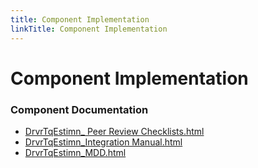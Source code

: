 ```yaml
---
title: Component Implementation
linkTitle: Component Implementation
---
```


# Component Implementation
### Component Documentation

- [DrvrTqEstimn_ Peer Review Checklists.html](doc/DrvrTqEstimn_%20Peer%20Review%20Checklists.html)
- [DrvrTqEstimn_Integration Manual.html](doc/DrvrTqEstimn_Integration%20Manual.html)
- [DrvrTqEstimn_MDD.html](doc/DrvrTqEstimn_MDD.html)

